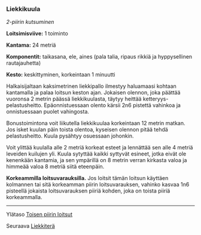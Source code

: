 ### Liekkikuula

*2-piirin kutsuminen*

**Loitsimisviive:** 1 toiminto

**Kantama:** 24 metriä

**Komponentit:** taikasana, ele, aines (pala talia, ripaus rikkiä ja hyppysellinen rautajauhetta)

**Kesto:** keskittyminen, korkeintaan 1 minuutti

Halkaisijaltaan kaksimetrinen liekkipallo ilmestyy haluamaasi kohtaan kantamalla ja palaa loitsun keston ajan. Jokaisen olennon, joka päättää vuoronsa 2 metrin päässä liekkikuulasta, täytyy heittää ketteryys-pelastusheitto. Epäonnistuessaan olento kärsii 2n6 pistettä vahinkoa ja onnistuessaan puolet vahingosta. 

Bonustoimintona voit liikutella liekkikuulaa korkeintaan 12 metrin matkan. Jos isket kuulan päin toista olentoa, kyseisen olennon pitää tehdä pelastusheitto. Kuula pysähtyy osuessaan johonkin.

Voit ylittää kuulalla alle 2 metriä korkeat esteet ja lennättää sen alle 4 metriä leveiden kuilujen yli. Kuula sytyttää kaikki syttyvät esineet, jotka eivät ole kenenkään kantamia, ja sen ympärillä on 8 metrin verran kirkasta valoa ja himmeää valoa 8 metriä siitä eteenpäin. 

**Korkeammilla loitsuvarauksilla.** Jos loitsit tämän loitsun käyttäen kolmannen tai sitä korkeamman piirin loitsuvarauksen, vahinko kasvaa 1n6 pisteellä jokaista loitsuvarauksen piiriä kohden, joka on toista piiriä korkeammalla.

----

Ylätaso [Toisen piirin loitsut](2_piirin_loitsut.md)

Seuraava [Liekkiterä](Liekkiterä.md)
